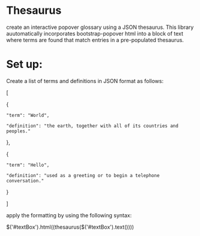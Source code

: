 # Thesaurus
create an interactive popover glossary using a JSON thesaurus. This library auutomatically incorporates bootstrap-popover html into a block of text where terms are found that match entries in a pre-populated thesaurus. 

# Set up:

Create a list of terms and definitions in JSON format as follows:



[

  {
  
    "term": "World",
    
    "definition": "the earth, together with all of its countries and peoples."
  },
  
  {
  
    "term": "Hello",
    
    "definition": "used as a greeting or to begin a telephone conversation."
    
  }
  
]

apply the formatting by using the following syntax:

$('#textBox').html((thesaurus($('#textBox').text())))
